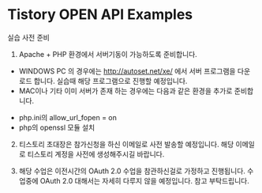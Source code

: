 Tistory OPEN API Examples
=======

실습 사전 준비

1. Apache + PHP 환경에서 서버기동이 가능하도록 준비합니다.
 - WINDOWS PC 의 경우에는 http://autoset.net/xe/ 에서 서버 프로그램을 다운로드 합니다. 
   실습때 해당 프로그램으로 진행할 예정입니다.
 - MAC이나 기타 이미 서버가 존재 하는 경우에는 다음과 같은 환경을 추가로 준비합니다.
  + php.ini의 allow_url_fopen = on
  + php의 openssl 모듈 설치
  
2. 티스토리 초대장은 참가신청을 하신 이메일로 사전 발송할 예정입니다. 
   해당 이메일로 티스토리 계정을 사전에 생성해주시길 바랍니다.
   
3. 해당 수업은 이전시간의 OAuth 2.0 수업을 참관하신걸로 가정하고 진행됩니다. 수업중에 OAuth 2.0 대해서는 자세히 다루지 않을 예정입니다. 참고 부탁드립니다.
